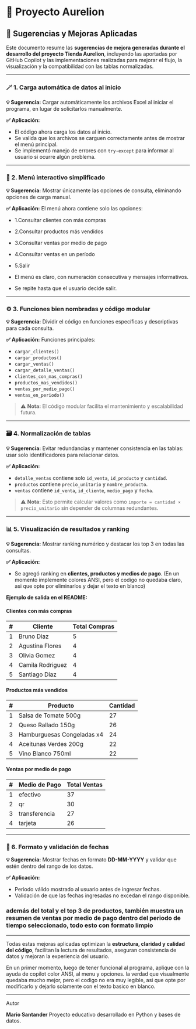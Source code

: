 # 🧠 Proyecto Aurelion

## 📝 Sugerencias y Mejoras Aplicadas

Este documento resume las **sugerencias de mejora generadas durante el desarrollo del proyecto Tienda Aurelion**, incluyendo las aportadas por GitHub Copilot y las implementaciones realizadas para mejorar el flujo, la visualización y la compatibilidad con las tablas normalizadas.

---

### 🪄 1. Carga automática de datos al inicio

**💡 Sugerencia:**
Cargar automáticamente los archivos Excel al iniciar el programa, en lugar de solicitarlos manualmente.

**✅ Aplicación:**

* El código ahora carga los datos al inicio.
* Se valida que los archivos se carguen correctamente antes de mostrar el menú principal.
* Se implementó manejo de errores con `try-except` para informar al usuario si ocurre algún problema.

---

### 🧭 2. Menú interactivo simplificado

**💡 Sugerencia:**
Mostrar únicamente las opciones de consulta, eliminando opciones de carga manual.

**✅ Aplicación:**
El menú ahora contiene solo las opciones:

* 1.Consultar clientes con más compras

* 2.Consultar productos más vendidos

* 3.Consultar ventas por medio de pago

* 4.Consultar ventas en un período

* 5.Salir

* El menú es claro, con numeración consecutiva y mensajes informativos.

* Se repite hasta que el usuario decide salir.

---

### ⚙️ 3. Funciones bien nombradas y código modular

**💡 Sugerencia:**
Dividir el código en funciones específicas y descriptivas para cada consulta.

**✅ Aplicación:**
Funciones principales:

* `cargar_clientes()`
* `cargar_productos()`
* `cargar_ventas()`
* `cargar_detalle_ventas()`
* `clientes_con_mas_compras()`
* `productos_mas_vendidos()`
* `ventas_por_medio_pago()`
* `ventas_en_periodo()`

> ⚠️ **Nota:** El código modular facilita el mantenimiento y escalabilidad futura.

---

### 🗃️ 4. Normalización de tablas

**💡 Sugerencia:**
Evitar redundancias y mantener consistencia en las tablas: usar solo identificadores para relacionar datos.

**✅ Aplicación:**

* `detalle_ventas` contiene solo `id_venta`, `id_producto` y `cantidad`.
* `productos` contiene `precio_unitario` y `nombre_producto`.
* `ventas` contiene `id_venta`, `id_cliente`, `medio_pago` y `fecha`.

> ⚠️ **Nota:** Esto permite calcular valores como `importe = cantidad × precio_unitario` sin depender de columnas redundantes.

---

### 📊 5. Visualización de resultados y ranking

**💡 Sugerencia:**
Mostrar ranking numérico y destacar los top 3 en todas las consultas.

**✅ Aplicación:**

* Se agregó ranking en **clientes, productos y medios de pago**.
(En un momento implemente colores ANSI, pero el codigo no quedaba claro, asi que opte por eliminarlos y dejar el texto en blanco)

**Ejemplo de salida en el README:**

#### Clientes con más compras

| #   | Cliente          | Total Compras  |
| --- | ---------------- | -------------  |
| 1 | Bruno Diaz       | 5             |
| 2 | Agustina Flores  | 4             |
| 3 | Olivia Gomez     | 4             |
| 4 | Camila Rodriguez | 4              |
| 5 | Santiago Diaz    | 4              |

#### Productos más vendidos

| #   | Producto                   | Cantidad |
| --- | -------------------------- | -------- |
| 1 | Salsa de Tomate 500g       | 27       |
| 2 | Queso Rallado 150g         | 26       |
| 3 | Hamburguesas Congeladas x4 | 24       |
| 4 | Aceitunas Verdes 200g      | 22       |
| 5 | Vino Blanco 750ml          | 22       |

#### Ventas por medio de pago

| #   | Medio de Pago | Total Ventas |
| --- | ------------- | ------------ |
| 1 | efectivo      | 37           |
| 2 | qr            | 30           |
| 3 | transferencia | 27           |
| 4 | tarjeta       | 26           |

---

### 📅 6. Formato y validación de fechas

**💡 Sugerencia:**
Mostrar fechas en formato **DD-MM-YYYY** y validar que estén dentro del rango de los datos.

**✅ Aplicación:**

* Periodo válido mostrado al usuario antes de ingresar fechas.
* Validación de que las fechas ingresadas no excedan el rango disponible.

### además del total y el top 3 de productos, también muestra un resumen de ventas por medio de pago dentro del periodo de tiempo seleccionado, todo esto con formato limpio

---

Todas estas mejoras aplicadas optimizan la **estructura, claridad y calidad del código**, facilitan la lectura de resultados, aseguran consistencia de datos y mejoran la experiencia del usuario.

En un primer momento, luego de tener funcional al programa, aplique con la ayuda de copilot color ANSI, al menu y opciones. la verdad que visualmente quedaba mucho mejor, pero el codigo no era muy legible, asi que opte por modificarlo y dejarlo solamente con el texto basico en blanco.

---

Autor

**Mario Santander**
Proyecto educativo desarrollado en Python y bases de datos.
